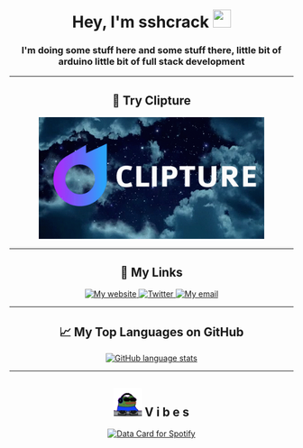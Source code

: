 <div align="center">
    <h1>Hey, I'm sshcrack <img src="https://media.tenor.com/SNL9_xhZl9oAAAAi/waving-hand-joypixels.gif" width="32" height="32" /></h1>
    <h3>I'm doing some stuff here and some stuff there, little bit of arduino little bit of full stack development</h3>
    <hr>
        <h2>🌠 Try Clipture</h2>
      <a href="https://clipture.sshcrack.me">
        <img src="https://github.com/sshcrack/sshcrack/blob/master/clipture.gif?raw=true" alt="Clipture animation" width="400">
      </a>
    <hr>
    <div>
        <h2>🔗 My Links</h2>
        <a href="https://sshcrack.me">
            <img src="https://img.shields.io/badge/sshcrack.me-FEE400?style=for-the-badge&logo=sshcrack.me&logoColor=white" alt="My website">
        </a>
        <a href="https://twitter.com/sshcrack">
            <img src="https://img.shields.io/twitter/url?label=sshcrack&logo=twitter&style=for-the-badge&url=https%3A%2F%2Ftwitter.com%2Fsshcrack" alt="Twitter">
        </a>
        <a href="mailto:getclipture@gmail.com">
            <img src="https://img.shields.io/badge/getclipture@gmail.com-D14836?style=for-the-badge&logo=gmail&logoColor=white" alt="My email">
        </a>
    </div>
    <hr>
    <div>
        <h2>📈 My Top Languages on GitHub</h2>
        <a href="https://github.com/anuraghazra/github-readme-stats">
            <img src="https://github-readme-stats.vercel.app/api/top-langs/?username=sshcrack&theme=dark&border_radius=10&hide_title=true&layout=compact&langs_count=10" alt="GitHub language stats" width="400">
        </a>
    </div>
    <hr>
    <div>
        <h2><img src="https://github.com/sshcrack/sshcrack/blob/master/vibing.gif" width="50" height="50"/> V i b e s</h2>
        <a href="https://www.data-card-for-spotify.com">
            <img src="https://www.data-card-for-spotify.com/api/card?user_id=252k4rpcnriafkq1xesw8rocv&show_border=1&hide_title=1&hide_explicit=1&hide_recents=0&limit=3" alt="Data Card for Spotify" width="800">
        </a>
    </div>
</div>
